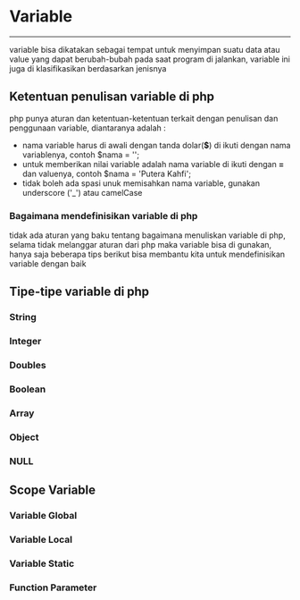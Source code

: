 # Variable

---

variable bisa dikatakan sebagai tempat untuk menyimpan suatu data atau value yang dapat berubah-bubah pada saat program di jalankan,  variable ini juga di klasifikasikan berdasarkan jenisnya

## Ketentuan penulisan variable di php

php punya aturan dan ketentuan-ketentuan terkait dengan penulisan dan penggunaan variable, diantaranya adalah :

* nama variable harus di awali dengan tanda dolar\(**$**\) di ikuti dengan nama variablenya, contoh $nama = ''; 
* untuk memberikan nilai variable adalah nama variable di ikuti dengan **=** dan valuenya, contoh $nama = 'Putera Kahfi';
* tidak boleh ada spasi unuk memisahkan nama variable, gunakan underscore \('\_'\) atau camelCase 

### **Bagaimana mendefinisikan variable di php**

tidak ada aturan yang baku tentang bagaimana menuliskan variable di php, selama tidak melanggar aturan dari php maka variable bisa di gunakan, hanya saja beberapa tips berikut bisa membantu kita untuk mendefinisikan variable dengan baik



## Tipe-tipe variable di php

### String

### Integer

### Doubles

### Boolean

### Array

### Object

### NULL



## Scope Variable

### Variable Global

### Variable Local

### **Variable Static**

### **Function Parameter**



